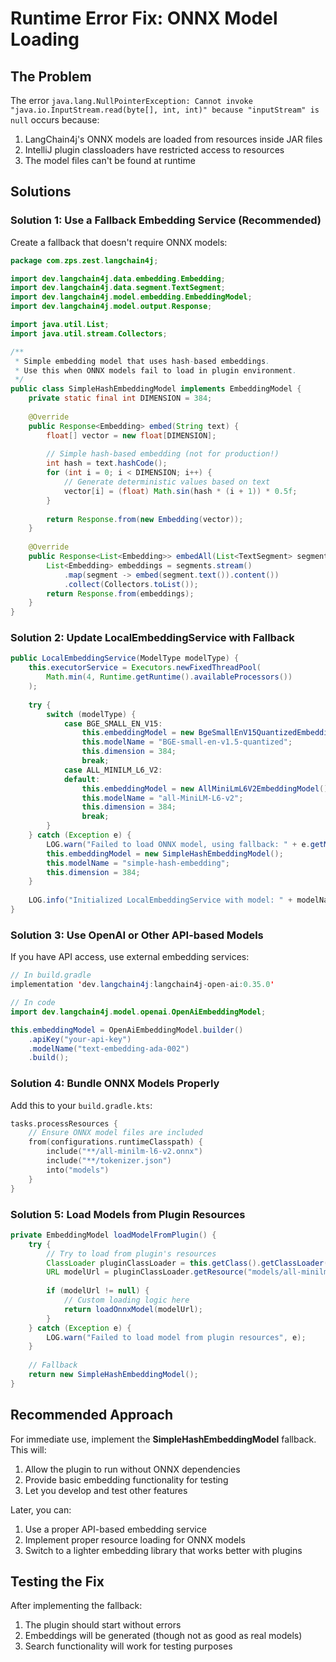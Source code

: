 # Runtime Error Fix: ONNX Model Loading

## The Problem

The error `java.lang.NullPointerException: Cannot invoke "java.io.InputStream.read(byte[], int, int)" because "inputStream" is null` occurs because:

1. LangChain4j's ONNX models are loaded from resources inside JAR files
2. IntelliJ plugin classloaders have restricted access to resources
3. The model files can't be found at runtime

## Solutions

### Solution 1: Use a Fallback Embedding Service (Recommended)

Create a fallback that doesn't require ONNX models:

```java
package com.zps.zest.langchain4j;

import dev.langchain4j.data.embedding.Embedding;
import dev.langchain4j.data.segment.TextSegment;
import dev.langchain4j.model.embedding.EmbeddingModel;
import dev.langchain4j.model.output.Response;

import java.util.List;
import java.util.stream.Collectors;

/**
 * Simple embedding model that uses hash-based embeddings.
 * Use this when ONNX models fail to load in plugin environment.
 */
public class SimpleHashEmbeddingModel implements EmbeddingModel {
    private static final int DIMENSION = 384;
    
    @Override
    public Response<Embedding> embed(String text) {
        float[] vector = new float[DIMENSION];
        
        // Simple hash-based embedding (not for production!)
        int hash = text.hashCode();
        for (int i = 0; i < DIMENSION; i++) {
            // Generate deterministic values based on text
            vector[i] = (float) Math.sin(hash * (i + 1)) * 0.5f;
        }
        
        return Response.from(new Embedding(vector));
    }
    
    @Override
    public Response<List<Embedding>> embedAll(List<TextSegment> segments) {
        List<Embedding> embeddings = segments.stream()
            .map(segment -> embed(segment.text()).content())
            .collect(Collectors.toList());
        return Response.from(embeddings);
    }
}
```

### Solution 2: Update LocalEmbeddingService with Fallback

```java
public LocalEmbeddingService(ModelType modelType) {
    this.executorService = Executors.newFixedThreadPool(
        Math.min(4, Runtime.getRuntime().availableProcessors())
    );
    
    try {
        switch (modelType) {
            case BGE_SMALL_EN_V15:
                this.embeddingModel = new BgeSmallEnV15QuantizedEmbeddingModel();
                this.modelName = "BGE-small-en-v1.5-quantized";
                this.dimension = 384;
                break;
            case ALL_MINILM_L6_V2:
            default:
                this.embeddingModel = new AllMiniLmL6V2EmbeddingModel();
                this.modelName = "all-MiniLM-L6-v2";
                this.dimension = 384;
                break;
        }
    } catch (Exception e) {
        LOG.warn("Failed to load ONNX model, using fallback: " + e.getMessage());
        this.embeddingModel = new SimpleHashEmbeddingModel();
        this.modelName = "simple-hash-embedding";
        this.dimension = 384;
    }
    
    LOG.info("Initialized LocalEmbeddingService with model: " + modelName);
}
```

### Solution 3: Use OpenAI or Other API-based Models

If you have API access, use external embedding services:

```java
// In build.gradle
implementation 'dev.langchain4j:langchain4j-open-ai:0.35.0'

// In code
import dev.langchain4j.model.openai.OpenAiEmbeddingModel;

this.embeddingModel = OpenAiEmbeddingModel.builder()
    .apiKey("your-api-key")
    .modelName("text-embedding-ada-002")
    .build();
```

### Solution 4: Bundle ONNX Models Properly

Add this to your `build.gradle.kts`:

```kotlin
tasks.processResources {
    // Ensure ONNX model files are included
    from(configurations.runtimeClasspath) {
        include("**/all-minilm-l6-v2.onnx")
        include("**/tokenizer.json")
        into("models")
    }
}
```

### Solution 5: Load Models from Plugin Resources

```java
private EmbeddingModel loadModelFromPlugin() {
    try {
        // Try to load from plugin's resources
        ClassLoader pluginClassLoader = this.getClass().getClassLoader();
        URL modelUrl = pluginClassLoader.getResource("models/all-minilm-l6-v2.onnx");
        
        if (modelUrl != null) {
            // Custom loading logic here
            return loadOnnxModel(modelUrl);
        }
    } catch (Exception e) {
        LOG.warn("Failed to load model from plugin resources", e);
    }
    
    // Fallback
    return new SimpleHashEmbeddingModel();
}
```

## Recommended Approach

For immediate use, implement the **SimpleHashEmbeddingModel** fallback. This will:
1. Allow the plugin to run without ONNX dependencies
2. Provide basic embedding functionality for testing
3. Let you develop and test other features

Later, you can:
1. Use a proper API-based embedding service
2. Implement proper resource loading for ONNX models
3. Switch to a lighter embedding library that works better with plugins

## Testing the Fix

After implementing the fallback:
1. The plugin should start without errors
2. Embeddings will be generated (though not as good as real models)
3. Search functionality will work for testing purposes
